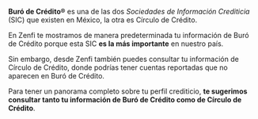 **Buró de Crédito®** es una de las dos _Sociedades de Información Crediticia_ (SIC) que existen en México, la otra es Círculo de Crédito.

En Zenfi te mostramos de manera predeterminada tu información de Buró de Crédito porque esta SIC **es la más importante** en nuestro país.

Sin embargo, desde Zenfi también puedes consultar tu información de Círculo de Crédito, donde podrías tener cuentas reportadas que no aparecen en Buró de Crédito.

Para tener un panorama completo sobre tu perfil crediticio, **te sugerimos consultar tanto tu información de Buró de Crédito como de Círculo de Crédito**.
